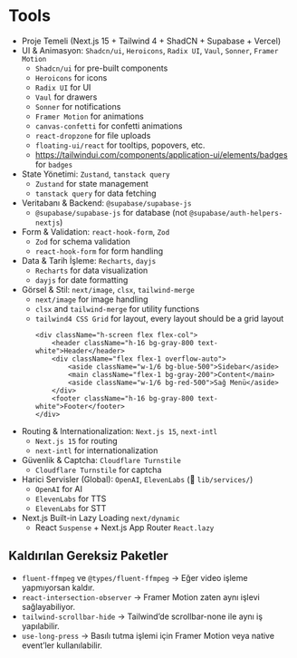 # Tools

- Proje Temeli (Next.js 15 + Tailwind 4 + ShadCN + Supabase + Vercel)
- UI & Animasyon: `Shadcn/ui`, `Heroicons`, `Radix UI`, `Vaul`, `Sonner`, `Framer Motion`
  - `Shadcn/ui` for pre-built components
  - `Heroicons` for icons
  - `Radix UI` for UI
  - `Vaul` for drawers
  - `Sonner` for notifications
  - `Framer Motion` for animations
  - `canvas-confetti` for confetti animations
  - `react-dropzone` for file uploads
  - `floating-ui/react` for tooltips, popovers, etc.
  - https://tailwindui.com/components/application-ui/elements/badges for `badges`
- State Yönetimi: `Zustand`, `tanstack query`
  - `Zustand` for state management
  - `tanstack query` for data fetching
- Veritabanı & Backend: `@supabase/supabase-js`
  - `@supabase/supabase-js` for database (not `@supabase/auth-helpers-nextjs`)
- Form & Validation: `react-hook-form`, `Zod`
  - `Zod` for schema validation
  - `react-hook-form` for form handling
- Data & Tarih İşleme: `Recharts`, `dayjs`
  - `Recharts` for data visualization
  - `dayjs` for date formatting
- Görsel & Stil: `next/image`, `clsx`, `tailwind-merge`
  - `next/image` for image handling
  - `clsx` and `tailwind-merge` for utility functions
  - `tailwind4 CSS Grid` for layout, every layout should be a grid layout
    ```tsx
    <div className="h-screen flex flex-col">
    	<header className="h-16 bg-gray-800 text-white">Header</header>
    	<div className="flex flex-1 overflow-auto">
    		<aside className="w-1/6 bg-blue-500">Sidebar</aside>
    		<main className="flex-1 bg-gray-200">Content</main>
    		<aside className="w-1/6 bg-red-500">Sağ Menü</aside>
    	</div>
    	<footer className="h-16 bg-gray-800 text-white">Footer</footer>
    </div>
    ```
- Routing & Internationalization: `Next.js 15`, `next-intl`
  - `Next.js 15` for routing
  - `next-intl` for internationalization
- Güvenlik & Captcha: `Cloudflare Turnstile`
  - `Cloudflare Turnstile` for captcha
- Harici Servisler (Global): `OpenAI`, `ElevenLabs` (📂 `lib/services/`)
  - `OpenAI` for AI
  - `ElevenLabs` for TTS
  - `ElevenLabs` for STT
- Next.js Built-in Lazy Loading `next/dynamic`
  - React `Suspense` + Next.js App Router `React.lazy`

## Kaldırılan Gereksiz Paketler

- `fluent-ffmpeg` ve `@types/fluent-ffmpeg` → Eğer video işleme yapmıyorsan kaldır.
- `react-intersection-observer` → Framer Motion zaten aynı işlevi sağlayabiliyor.
- `tailwind-scrollbar-hide` → Tailwind’de scrollbar-none ile aynı iş yapılabilir.
- `use-long-press` → Basılı tutma işlemi için Framer Motion veya native event’ler kullanılabilir.
